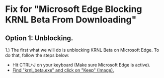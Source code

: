 # Fix for "Microsoft Edge Blocking KRNL Beta From Downloading"
## Option 1: Unblocking.
1.) The first what we will do is unblocking KRNL Beta on Microsoft Edge. To do that, follow the steps below:
* Hit CTRL+J on your keyboard (Make sure Microsoft Edge is active).
* [Find "krnl_beta.exe" and click on "Keep" (Image).](https://cdn.discordapp.com/attachments/1053725471688368179/1099068407544029194/tMDIj8mdep.png)
